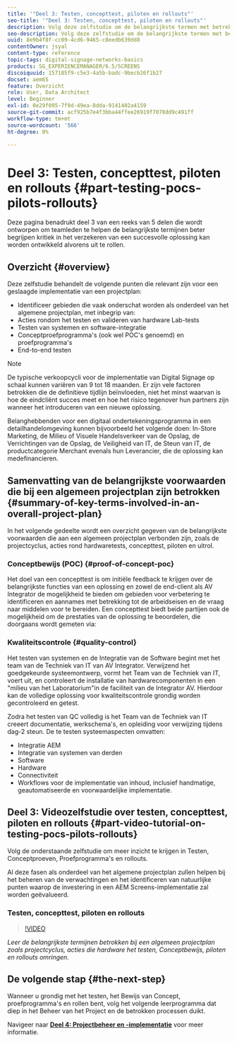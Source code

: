 ```yaml
---
title: '"Deel 3: Testen, concepttest, piloten en rollouts"'
seo-title: '"Deel 3: Testen, concepttest, piloten en rollouts"'
description: Volg deze zelfstudie om de belangrijkste termen met betrekking tot een algemeen projectplan te leren, zoals projectcyclus, acties met betrekking tot hardwaretests, concepttest, piloten en rollouts.
seo-description: Volg deze zelfstudie om de belangrijkste termen met betrekking tot een algemeen projectplan te leren, zoals projectcyclus, acties met betrekking tot hardwaretests, concepttest, piloten en rollouts.
uuid: 8e9b4f8f-cc09-4cd6-9465-c8eedb639dd8
contentOwner: jsyal
content-type: reference
topic-tags: digital-signage-networks-basics
products: SG_EXPERIENCEMANAGER/6.5/SCREENS
discoiquuid: 157185f9-c5e3-4a5b-badc-9becb26f1b27
docset: aem65
feature: Overzicht
role: User, Data Architect
level: Beginner
exl-id: 0e29f095-7f9d-49ea-8dda-9141402a4159
source-git-commit: acf925b7e4f3bba44ffee26919f7078dd9c491ff
workflow-type: tm+mt
source-wordcount: '566'
ht-degree: 0%

---
```


# Deel 3: Testen, concepttest, piloten en rollouts {#part-testing-pocs-pilots-rollouts}

Deze pagina benadrukt deel 3 van een reeks van 5 delen die wordt ontworpen om teamleden te helpen de belangrijkste termijnen beter begrijpen kritiek in het verzekeren van een succesvolle oplossing kan worden ontwikkeld alvorens uit te rollen.

## Overzicht {#overview}

Deze zelfstudie behandelt de volgende punten die relevant zijn voor een geslaagde implementatie van een projectplan:

* Identificeer gebieden die vaak onderschat worden als onderdeel van het algemene projectplan, met inbegrip van:
* Acties rondom het testen en valideren van hardware Lab-tests
* Testen van systemen en software-integratie
* Conceptproefprogramma&#39;s (ook wel POC&#39;s genoemd) en proefprogramma&#39;s
* End-to-end testen

>[!NOTE]
>
>De typische verkoopcycli voor de implementatie van Digital Signage op schaal kunnen variëren van 9 tot 18 maanden. Er zijn vele factoren betrokken die de definitieve tijdlijn beïnvloeden, niet het minst waarvan is hoe de eindcliënt succes meet en hoe het risico tegenover hun partners zijn wanneer het introduceren van een nieuwe oplossing.

Belanghebbenden voor een digitaal ondertekeningsprogramma in een detailhandelomgeving kunnen bijvoorbeeld het volgende doen: In-Store Marketing, de Milieu of Visuele Handelsverkeer van de Opslag, de Verrichtingen van de Opslag, de Veiligheid van IT, de Steun van IT, de productcategorie Merchant evenals hun Leverancier, die de oplossing kan medefinancieren.

## Samenvatting van de belangrijkste voorwaarden die bij een algemeen projectplan zijn betrokken {#summary-of-key-terms-involved-in-an-overall-project-plan}

In het volgende gedeelte wordt een overzicht gegeven van de belangrijkste voorwaarden die aan een algemeen projectplan verbonden zijn, zoals de projectcyclus, acties rond hardwaretests, concepttest, piloten en uitrol.

### Conceptbewijs (POC) {#proof-of-concept-poc}

Het doel van een concepttest is om initiële feedback te krijgen over de belangrijkste functies van een oplossing en zowel de end-client als AV Integrator de mogelijkheid te bieden om gebieden voor verbetering te identificeren en aannames met betrekking tot de arbeidseisen en de vraag naar middelen voor te bereiden. Een concepttest biedt beide partijen ook de mogelijkheid om de prestaties van de oplossing te beoordelen, die doorgaans wordt gemeten via:

### Kwaliteitscontrole {#quality-control}

Het testen van systemen en de Integratie van de Software begint met het team van de Techniek van IT van AV Integrator. Verwijzend het goedgekeurde systeemontwerp, vormt het Team van de Techniek van IT, voert uit, en controleert de installatie van hardwarecomponenten in een &quot;milieu van het Laboratorium&quot;in de faciliteit van de Integrator AV. Hierdoor kan de volledige oplossing voor kwaliteitscontrole grondig worden gecontroleerd en getest.

Zodra het testen van QC volledig is het Team van de Techniek van IT creeert documentatie, werkschema&#39;s, en opleiding voor verwijzing tijdens dag-2 steun. De te testen systeemaspecten omvatten:

* Integratie AEM
* Integratie van systemen van derden
* Software
* Hardware
* Connectiviteit
* Workflows voor de implementatie van inhoud, inclusief handmatige, geautomatiseerde en voorwaardelijke implementatie.

## Deel 3: Videozelfstudie over testen, concepttest, piloten en rollouts {#part-video-tutorial-on-testing-pocs-pilots-rollouts}

Volg de onderstaande zelfstudie om meer inzicht te krijgen in Testen, Conceptproeven, Proefprogramma&#39;s en rollouts.

Al deze fasen als onderdeel van het algemene projectplan zullen helpen bij het beheren van de verwachtingen en het identificeren van natuurlijke punten waarop de investering in een AEM Screens-implementatie zal worden geëvalueerd.

### Testen, concepttest, piloten en rollouts

>[!VIDEO](https://video.tv.adobe.com/v/28405)

*Leer de belangrijkste termijnen betrokken bij een algemeen projectplan zoals projectcyclus, acties die hardware het testen, Conceptbewijs, piloten en rollouts omringen.*

## De volgende stap {#the-next-step}

Wanneer u grondig met het testen, het Bewijs van Concept, proefprogramma&#39;s en rollen bent, volg het volgende leerprogramma dat diep in het Beheer van het Project en de betrokken processen duikt.

Navigeer naar **[Deel 4: Projectbeheer en -implementatie](project-management-and-deployment.md)** voor meer informatie.
